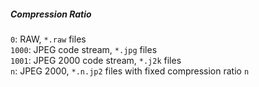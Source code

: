 ##### Compression Ratio
`0`: RAW, `*.raw` files  
`1000`: JPEG code stream, `*.jpg` files  
`1001`: JPEG 2000 code stream, `*.j2k` files  
`n`: JPEG 2000, `*.n.jp2` files with fixed compression ratio `n`